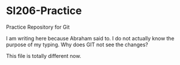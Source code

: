 # SI206-Practice
Practice Repository for Git

I am writing here because Abraham said to. I do not actually know the purpose of my typing.
Why does GIT not see the changes?

This file is totally different now.